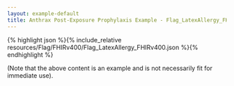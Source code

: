 ```yaml
---
layout: example-default
title: Anthrax Post-Exposure Prophylaxis Example - Flag_LatexAllergy_FHIRv400.
---
```


{% highlight json %}{% include_relative resources/Flag/FHIRv400/Flag_LatexAllergy_FHIRv400.json %}{% endhighlight %}

(Note that the above content is an example and is not necessarily fit for immediate use).
